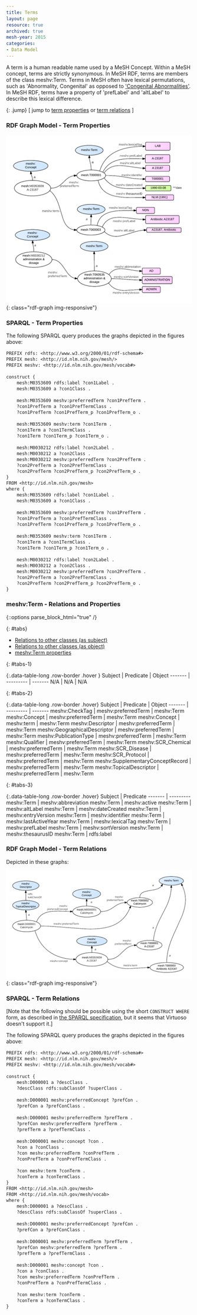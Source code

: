 ```yaml
---
title: Terms
layout: page
resource: true
archived: true
mesh-year: 2015
categories:
- Data Model
---
```


A term is a human readable name used by a MeSH Concept.  Within a MeSH concept, terms are strictly synonymous. In MeSH RDF, terms are members of the  class meshv:Term.
Terms in MeSH often have lexical permutations, such as 'Abnormality, Congenital' as opposed to ['Congenital Abnormalities'](http://id.nlm.nih.gov/mesh/T000029.html).
In MeSH RDF, terms have a property of 'prefLabel' and 'altLabel' to describe this lexical difference.


{: .jump}
&#91; jump to [term properties](#properties) or [term relations](#relations) &#93;

### <a name = "properties"/>RDF Graph Model - Term Properties

![](images/TermModel.png){: class="rdf-graph img-responsive"}


### SPARQL - Term Properties

The following <span class='invoke-sparql'>SPARQL query</span> produces the graphs depicted in the
figures above:

```sparql
PREFIX rdfs: <http://www.w3.org/2000/01/rdf-schema#>
PREFIX mesh: <http://id.nlm.nih.gov/mesh/>
PREFIX meshv: <http://id.nlm.nih.gov/mesh/vocab#>

construct {
    mesh:M0353609 rdfs:label ?con1Label .
    mesh:M0353609 a ?con1Class .

    mesh:M0353609 meshv:preferredTerm ?con1PrefTerm .
    ?con1PrefTerm a ?con1PrefTermClass .
    ?con1PrefTerm ?con1PrefTerm_p ?con1PrefTerm_o .

    mesh:M0353609 meshv:term ?con1Term .
    ?con1Term a ?con1TermClass .
    ?con1Term ?con1Term_p ?con1Term_o .

    mesh:M0030212 rdfs:label ?con2Label .
    mesh:M0030212 a ?con2Class .
    mesh:M0030212 meshv:preferredTerm ?con2PrefTerm .
    ?con2PrefTerm a ?con2PrefTermClass .
    ?con2PrefTerm ?con2PrefTerm_p ?con2PrefTerm_o .
}
FROM <http://id.nlm.nih.gov/mesh>
where {
    mesh:M0353609 rdfs:label ?con1Label .
    mesh:M0353609 a ?con1Class .

    mesh:M0353609 meshv:preferredTerm ?con1PrefTerm .
    ?con1PrefTerm a ?con1PrefTermClass .
    ?con1PrefTerm ?con1PrefTerm_p ?con1PrefTerm_o .

    mesh:M0353609 meshv:term ?con1Term .
    ?con1Term a ?con1TermClass .
    ?con1Term ?con1Term_p ?con1Term_o .

    mesh:M0030212 rdfs:label ?con2Label .
    mesh:M0030212 a ?con2Class .
    mesh:M0030212 meshv:preferredTerm ?con2PrefTerm .
    ?con2PrefTerm a ?con2PrefTermClass .
    ?con2PrefTerm ?con2PrefTerm_p ?con2PrefTerm_o .
}
```

### meshv:Term - Relations and Properties

{::options parse_block_html="true" /}

{: #tabs}
<div>

*  [Relations to other classes (as subject)](#tabs-1)
*  [Relations to other classes (as object)](#tabs-2)
*  [meshv:Term properties](#tabs-3)

{: #tabs-1}
<div>

{:.data-table-long .row-border .hover }
Subject | Predicate | Object
------- | --------- | -------
N/A | N/A | N/A 

</div>

{: #tabs-2}
<div>

{:.data-table-long .row-border .hover}
Subject | Predicate | Object
------- | --------- | -------
meshv:CheckTag | meshv:preferredTerm | meshv:Term
meshv:Concept | meshv:preferredTerm | meshv:Term
meshv:Concept | meshv:term | meshv:Term
meshv:Descriptor | meshv:preferredTerm | meshv:Term
meshv:GeographicalDescriptor | meshv:preferredTerm | meshv:Term
meshv:PublicationType | meshv:preferredTerm | meshv:Term
meshv:Qualifier | meshv:preferredTerm | meshv:Term
meshv:SCR_Chemical | meshv:preferredTerm | meshv:Term
meshv:SCR_Disease | meshv:preferredTerm | meshv:Term
meshv:SCR_Protocol | meshv:preferredTerm | meshv:Term
meshv:SupplementaryConceptRecord | meshv:preferredTerm | meshv:Term
meshv:TopicalDescriptor | meshv:preferredTerm | meshv:Term

</div>

{: #tabs-3}
<div>
{:.data-table-long .row-border .hover}
Subject | Predicate
------- | ---------
meshv:Term | meshv:abbreviation
meshv:Term | meshv:active
meshv:Term | meshv:altLabel
meshv:Term | meshv:dateCreated
meshv:Term | meshv:entryVersion
meshv:Term | meshv:identifier
meshv:Term | meshv:lastActiveYear
meshv:Term | meshv:lexicalTag
meshv:Term | meshv:prefLabel
meshv:Term | meshv:sortVersion
meshv:Term | meshv:thesaurusID
meshv:Term | rdfs:label

</div>
</div>

### <a name = "relations"/>RDF Graph Model - Term Relations

Depicted in these graphs:

![](images/TermModel-2.png){: class="rdf-graph img-responsive"}

### SPARQL - Term Relations

[Note that the following should be possible using the short `CONSTRUCT WHERE` form,
as described in [the SPARQL specification](http://www.w3.org/TR/2013/REC-sparql11-query-20130321/#constructWhere),
but it seems that Virtuoso doesn't support it.]

The following <span class='invoke-sparql'>SPARQL query</span> produces the graphs depicted in the
figures above:

```sparql
PREFIX rdfs: <http://www.w3.org/2000/01/rdf-schema#>
PREFIX mesh: <http://id.nlm.nih.gov/mesh/>
PREFIX meshv: <http://id.nlm.nih.gov/mesh/vocab#>

construct {
    mesh:D000001 a ?descClass .
    ?descClass rdfs:subClassOf ?superClass .

    mesh:D000001 meshv:preferredConcept ?prefCon .
    ?prefCon a ?prefConClass .

    mesh:D000001 meshv:preferredTerm ?prefTerm .
    ?prefCon meshv:preferredTerm ?prefTerm .
    ?prefTerm a ?prefTermClass .

    mesh:D000001 meshv:concept ?con .
    ?con a ?conClass .
    ?con meshv:preferredTerm ?conPrefTerm .
    ?conPrefTerm a ?conPrefTermClass .

    ?con meshv:term ?conTerm .
    ?conTerm a ?conTermClass .
}
FROM <http://id.nlm.nih.gov/mesh>
FROM <http://id.nlm.nih.gov/mesh/vocab>
where {
    mesh:D000001 a ?descClass .
    ?descClass rdfs:subClassOf ?superClass .

    mesh:D000001 meshv:preferredConcept ?prefCon .
    ?prefCon a ?prefConClass .

    mesh:D000001 meshv:preferredTerm ?prefTerm .
    ?prefCon meshv:preferredTerm ?prefTerm .
    ?prefTerm a ?prefTermClass .

    mesh:D000001 meshv:concept ?con .
    ?con a ?conClass .
    ?con meshv:preferredTerm ?conPrefTerm .
    ?conPrefTerm a ?conPrefTermClass .

    ?con meshv:term ?conTerm .
    ?conTerm a ?conTermClass .
}
```